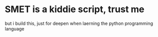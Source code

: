 # SMET is a kiddie script, trust me
but i build this, just for deepen when laerning the python programming language

